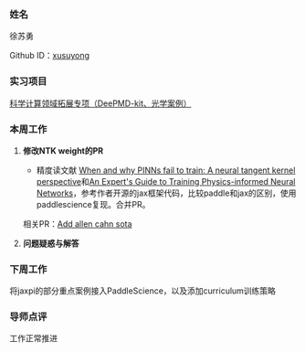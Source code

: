 ### 姓名

徐苏勇

Github ID：[xusuyong](https://github.com/xusuyong)

### 实习项目

[科学计算领域拓展专项（DeePMD-kit、光学案例）](https://github.com/PaddlePaddle/community/blob/master/hackathon/hackathon_6th/%E3%80%90Hackathon%206th%E3%80%91%E9%A3%9E%E6%A1%A8%E6%8A%A4%E8%88%AA%E8%AE%A1%E5%88%92%E9%9B%86%E8%AE%AD%E8%90%A5%E9%A1%B9%E7%9B%AE%E5%90%88%E9%9B%86.md#%E9%A1%B9%E7%9B%AE%E5%8D%81%E4%BA%8C%E7%A7%91%E5%AD%A6%E8%AE%A1%E7%AE%97%E9%A2%86%E5%9F%9F%E6%8B%93%E5%B1%95%E4%B8%93%E9%A1%B9deepmd-kit%E5%85%89%E5%AD%A6%E6%A1%88%E4%BE%8B)

### 本周工作

1. **修改NTK weight的PR**

	* 精度读文献 [When and why PINNs fail to train: A neural tangent kernel perspective](https://doi.org/10.1016/j.jcp.2021.110768)和[An Expert's Guide to Training Physics-informed Neural Networks](https://arxiv.org/abs/2308.08468)，参考作者开源的jax框架代码，比较paddle和jax的区别，使用paddlescience复现。合并PR。

   相关PR：[Add allen cahn sota](https://github.com/PaddlePaddle/PaddleScience/pull/879)

2. **问题疑惑与解答**


### 下周工作
将jaxpi的部分重点案例接入PaddleScience，以及添加curriculum训练策略

### 导师点评
工作正常推进
